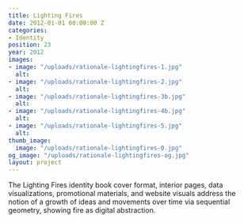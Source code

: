 ```yaml
---
title: Lighting Fires
date: 2012-01-01 00:00:00 Z
categories:
- Identity
position: 23
year: 2012
images:
- image: "/uploads/rationale-lightingfires-1.jpg"
  alt: 
- image: "/uploads/rationale-lightingfires-2.jpg"
  alt: 
- image: "/uploads/rationale-lightingfires-3b.jpg"
  alt: 
- image: "/uploads/rationale-lightingfires-4b.jpg"
  alt: 
- image: "/uploads/rationale-lightingfires-5.jpg"
  alt: 
thumb_image:
  image: "/uploads/rationale-lightingfires-0.jpg"
og_image: "/uploads/rationale-lightingfires-og.jpg"
layout: project
---
```


The Lighting Fires identity book cover format, interior pages, data visualizations, promotional materials, and website visuals address the notion of a growth of ideas and movements over time via sequential geometry, showing fire as digital abstraction.
